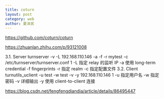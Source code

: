 ```yaml
---
title: coturn
layout: post
category: web
author: 夏泽民
---
```

https://github.com/coturn/coturn

<!-- more -->
https://zhuanlan.zhihu.com/p/93121008

3.1. Server
turnserver -v -L 192.168.110.146 -a -f -r mytest -c /etc/turnserver/turnserver.conf
1
-L 指定 relay 的监听 IP
-a 使用 long-term credential
-f fingerprints
-r 指定 realm
-c 指定配置文件
3.2. Client
turnutils_uclient -u test -w test -v -y 192.168.110.146
1
-u 指定用户名
-w 指定密码
-v 详细输出
-y 使用 client-to-client 连接


https://blog.csdn.net/fengfengdiandia/article/details/86495447